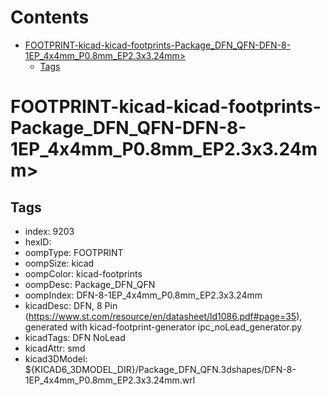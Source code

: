 



Contents
========

* [FOOTPRINT-kicad-kicad-footprints-Package_DFN_QFN-DFN-8-1EP_4x4mm_P0.8mm_EP2.3x3.24mm>](#footprint-kicad-kicad-footprints-package_dfn_qfn-dfn-8-1ep_4x4mm_p08mm_ep23x324mm)
	* [Tags](#tags)

# FOOTPRINT-kicad-kicad-footprints-Package_DFN_QFN-DFN-8-1EP_4x4mm_P0.8mm_EP2.3x3.24mm>

## Tags

- index: 9203
- hexID: 
- oompType: FOOTPRINT
- oompSize: kicad
- oompColor: kicad-footprints
- oompDesc: Package_DFN_QFN
- oompIndex: DFN-8-1EP_4x4mm_P0.8mm_EP2.3x3.24mm
- kicadDesc: DFN, 8 Pin (https://www.st.com/resource/en/datasheet/ld1086.pdf#page=35), generated with kicad-footprint-generator ipc_noLead_generator.py
- kicadTags: DFN NoLead
- kicadAttr: smd
- kicad3DModel: ${KICAD6_3DMODEL_DIR}/Package_DFN_QFN.3dshapes/DFN-8-1EP_4x4mm_P0.8mm_EP2.3x3.24mm.wrl
